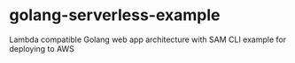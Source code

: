 # golang-serverless-example

Lambda compatible Golang web app architecture with SAM CLI example for deploying to AWS
